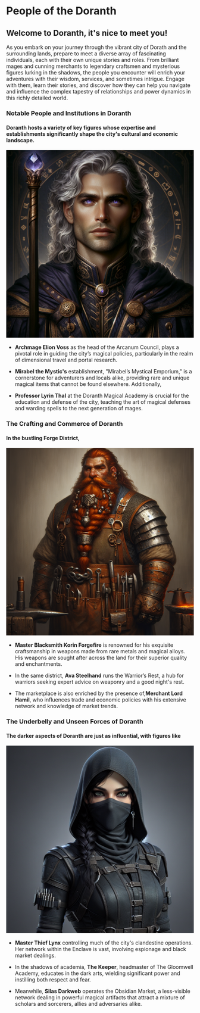 # People of the Doranth

## Welcome to Doranth, it's nice to meet you!

As you embark on your journey through the vibrant city of Dorath and the surrounding lands, prepare to meet a diverse array of fascinating individuals, each with their own unique stories and roles. From brilliant mages and cunning merchants to legendary craftsmen and mysterious figures lurking in the shadows, the people you encounter will enrich your adventures with their wisdom, services, and sometimes intrigue. Engage with them, learn their stories, and discover how they can help you navigate and influence the complex tapestry of relationships and power dynamics in this richly detailed world.


### Notable People and Institutions in Doranth

#### Doranth hosts a variety of key figures whose expertise and establishments significantly shape the city's cultural and economic landscape. 

![Archmage Elion Voss](assets/archmage.png)

- **Archmage Elion Voss** as the head of the Arcanum Council, plays a pivotal role in guiding the city’s magical policies, particularly in the realm of dimensional travel and portal research. 

- **Mirabel the Mystic's** establishment, "Mirabel’s Mystical Emporium," is a cornerstone for adventurers and locals alike, providing rare and unique magical items that cannot be found elsewhere. Additionally, 

- **Professor Lyrin Thal** at the Doranth Magical Academy is crucial for the education and defense of the city, teaching the art of magical defenses and warding spells to the next generation of mages.

### The Crafting and Commerce of Doranth

#### In the bustling Forge District, 

![Master Blacksmith Korin ForgeFire](assets/Master_Blacksmith_Korin_Forgefire.png)

- **Master Blacksmith Korin Forgefire** is renowned for his exquisite craftsmanship in weapons made from rare metals and magical alloys. His weapons are sought after across the land for their superior quality and enchantments. 

- In the same district, **Ava Steelhand** runs the Warrior’s Rest, a hub for warriors seeking expert advice on weaponry and a good night's rest. 

- The marketplace is also enriched by the presence of,**Merchant Lord Hamil**, who influences trade and economic policies with his extensive network and knowledge of market trends.

### The Underbelly and Unseen Forces of Doranth

#### The darker aspects of Doranth are just as influential, with figures like 

![Master Thief Lynx](assets/Master_Thief_Lynx.png) 

- **Master Thief Lynx** controlling much of the city's clandestine operations. Her network within the Enclave is vast, involving espionage and black market dealings. 

- In the shadows of academia, **The Keeper**, headmaster of The Gloomwell Academy, educates in the dark arts, wielding significant power and instilling both respect and fear. 

- Meanwhile, **Silas Darkweb** operates the Obsidian Market, a less-visible network dealing in powerful magical artifacts that attract a mixture of scholars and sorcerers, allies and adversaries alike.

